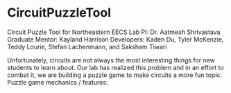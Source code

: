 # CircuitPuzzleTool
Circuit Puzzle Tool for Northeastern EECS Lab
PI: Dr. Aatmesh Shrivastava
Graduate Mentor: Kayland Harrison
Developers: Kaden Du, Tyler McKenzie, Teddy Lourie, Stefan Lachenmann, and Saksham Tiwari

Unfortunately, circuits are not always the most interesting things for new students to learn about. Our lab has realized this problem and in an effort to combat it, we are building a puzzle game to make circuits a more fun topic.
Puzzle game mechanics / features:

